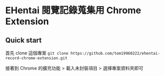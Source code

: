 # EHentai 閱覽記錄蒐集用 Chrome Extension
## Quick start
首先 clone 這個專案
`git clone https://github.com/tom19960222/ehentai-record-chrome-extension.git` 

接著到 Chrome 的擴充功能 > 載入未封裝項目 > 選擇專案資料夾即可
